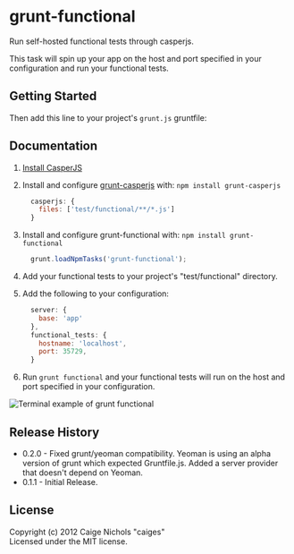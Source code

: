 # grunt-functional

Run self-hosted functional tests through casperjs. 

This task will spin up your app on the host and port specified in your configuration and run your functional tests.

## Getting Started


Then add this line to your project's `grunt.js` gruntfile:

[grunt]: http://gruntjs.com/
[getting_started]: https://github.com/gruntjs/grunt/blob/master/docs/getting_started.md

## Documentation

1. [Install CasperJS](http://casperjs.org/installation.html)
2. Install and configure [grunt-casperjs](https://github.com/ronaldlokers/grunt-casperjs) with: `npm install grunt-casperjs`

    ```javascript
      casperjs: {
        files: ['test/functional/**/*.js']
      }
    ```
3. Install and configure grunt-functional with: `npm install grunt-functional`

    ```javascript
      grunt.loadNpmTasks('grunt-functional');
    ```
4. Add your functional tests to your project's "test/functional" directory.
5. Add the following to your configuration:

    ```javascript
      server: {
        base: 'app'
      },
      functional_tests: {
        hostname: 'localhost',
        port: 35729,
      }
    ```

6. Run `grunt functional` and your functional tests will run on the host and port specified in your configuration.

![Terminal example of grunt functional](https://s3.amazonaws.com/grunt-functional/images/terminal-grunt-functional.png)

## Release History
- 0.2.0 - Fixed grunt/yeoman compatibility. Yeoman is using an alpha version of grunt which expected Gruntfile.js. Added a server provider that doesn't depend on Yeoman.
- 0.1.1 - Initial Release.

## License
Copyright (c) 2012 Caige Nichols "caiges"  
Licensed under the MIT license.

